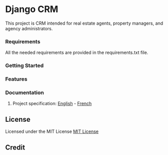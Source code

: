 # Django CRM

This project is CRM intended for real estate agents, property managers, and agency administrators.

### Requirements

All the needed requirements are provided in the requirements.txt file.

### Getting Started

### Features

### Documentation

1. Project specification: [English](docs/business/specifications-en.md) - [French](docs/business/specifications-fr.md)

## License

Licensed under the MIT License [MIT License](http://opensource.org/licenses/MIT)

## Credit
